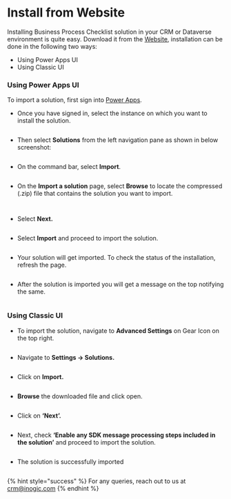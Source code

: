 # Install from Website

Installing Business Process Checklist solution in your CRM or Dataverse environment is quite easy. Download it from the [Website](https://www.inogic.com/product/productivity-apps/business-process-dynamics-365-crm-to-do-checklist-sequence), installation can be done in the following two ways:

* Using Power Apps UI
* Using Classic UI

### Using Power Apps UI&#x20;

To import a solution, first sign into [Power Apps](https://make.powerapps.com/).

* Once you have signed in, select the instance on which you want to install the solution.

<figure><img src="../../.gitbook/assets/Powerapps_1 (1).png" alt=""><figcaption></figcaption></figure>

* Then select **Solutions** from the left navigation pane as shown in below screenshot:

<figure><img src="../../.gitbook/assets/Powerapps_2.png" alt=""><figcaption></figcaption></figure>

* On the command bar, select **Import**.

<figure><img src="../../.gitbook/assets/Powerapps_3 (2).png" alt=""><figcaption></figcaption></figure>

* On the **Import a solution** page, select **Browse** to locate the compressed (.zip) file that contains the solution you want to import.

<figure><img src="../../.gitbook/assets/Powerapps_4 (1).png" alt=""><figcaption></figcaption></figure>

<figure><img src="../../.gitbook/assets/Powerapps_4.1.png" alt=""><figcaption></figcaption></figure>

* &#x20;Select **Next.**

<figure><img src="../../.gitbook/assets/Powerapps_5 (2).png" alt=""><figcaption></figcaption></figure>

* Select **Import** and proceed to import the solution.

<figure><img src="../../.gitbook/assets/Powerapps_6.png" alt=""><figcaption></figcaption></figure>

* Your solution will get imported. To check the status of the installation, refresh the page.

<figure><img src="../../.gitbook/assets/Powerapps_7.png" alt=""><figcaption></figcaption></figure>

* After the solution is imported you will get a message on the top notifying the same.

<figure><img src="../../.gitbook/assets/Powerapps_8.png" alt=""><figcaption></figcaption></figure>

### Using Classic UI

* To import the solution, navigate to **Advanced Settings** on Gear Icon on the top right.

<figure><img src="../../.gitbook/assets/1 (114).png" alt=""><figcaption></figcaption></figure>

* Navigate to **Settings -> Solutions.**

<figure><img src="../../.gitbook/assets/2 (44).png" alt=""><figcaption></figcaption></figure>

* Click on **Import.**

<figure><img src="../../.gitbook/assets/3 (26).png" alt=""><figcaption></figcaption></figure>

* **Browse** the downloaded file and click open.

<figure><img src="../../.gitbook/assets/4 (17).png" alt=""><figcaption></figcaption></figure>

* Click on **‘Next’.**

<figure><img src="../../.gitbook/assets/5 (9).png" alt=""><figcaption></figcaption></figure>

* Next, check **‘Enable any SDK message processing steps included in the solution’** and proceed to import the solution.

<figure><img src="../../.gitbook/assets/6 (2) (1).png" alt=""><figcaption></figcaption></figure>

* The solution is successfully imported

<figure><img src="../../.gitbook/assets/7 (9).png" alt=""><figcaption></figcaption></figure>

{% hint style="success" %}
For any queries, reach out to us at [crm@inogic.com](mailto:crm@inogic.com)
{% endhint %}
